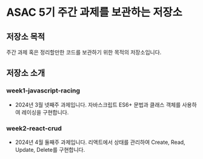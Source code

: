 # ASAC 5기 주간 과제를 보관하는 저장소

## 저장소 목적

주간 과제 혹은 정리할만한 코드를 보관하기 위한 목적의 저장소입니다.

## 저장소 소개

### week1-javascript-racing

- 2024년 3월 넷째주 과제입니다. 자바스크립트 ES6+ 문법과 클래스 객체를 사용하여 레이싱을 구현합니다.

### week2-react-crud

- 2024년 4월 둘째주 과제입니다. 리액트에서 상태를 관리하여 Create, Read, Update, Delete를 구현합니다.

